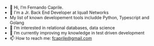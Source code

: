 - 👋 Hi, I’m Fernando Caprile. 
- :man: I'm a Jr. Back End Developer at Iquall Networks
- My list of known developement tools includde Python, Typescript and Golang
- 👀 I’m interested in relational databases, data science
- 🌱 I’m currently improving my knowledge in test driven development
- 📫 How to reach me: fcaprile@gmail.com

<!---
fcaprile/fcaprile is a ✨ special ✨ repository because its `README.md` (this file) appears on your GitHub profile.
You can click the Preview link to take a look at your changes.
--->
